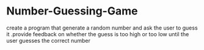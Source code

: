 # Number-Guessing-Game
create a program that generate a random number and ask the user to guess it .provide feedback on whether the guess is too high or too low until the user guesses the correct number
